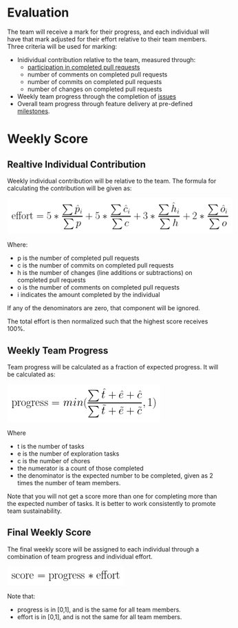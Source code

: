 # Evaluation

The team will receive a mark for their progress, and each individual will have that mark adjusted for their effort relative to their team members.  Three criteria will be used for marking:

- Inidividual contribution relative to the team, measured through:
    - [participation in completed pull requests](./git.md)
    - number of comments on completed pull requests
    - number of commits on completed pull requests
    - number of changes on completed pull requests
- Weekly team progress through the completion of [issues](./issues.md)
- Overall team progress through feature delivery at pre-defined [milestones](./project_management.md).

# Weekly Score

## Realtive Individual Contribution

Weekly individual contribution will be relative to the team.  The formula for calculating the contribution will be given as:

<img src="./contribution.png?raw=true" style="background:white;padding:10px;"/>

Where:
 - p is the number of completed pull requests
 - c is the number of commits on completed pull requests
 - h is the number of changes (line additions or subtractions) on completed pull requests
 - o is the number of comments on completed pull requests
 - i indicates the amount completed by the individual

If any of the denominators are zero, that component will be ignored.

The total effort is then normalized such that the highest score receives 100%.

## Weekly Team Progress

Team progress will be calculated as a fraction of expected progress.  It will be calculated as:

<img src="./progress.png?raw=true" style="background:white;padding:10px;"/>

Where
 - t is the number of tasks
 - e is the number of exploration tasks
 - c is the number of chores
 - the numerator is a count of those completed
 - the denominator is the expected number to be completed, given as 2 times the number of team members.

 Note that you will not get a score more than one for completing more than the expected number of tasks.  It is better to work consistently to promote team sustainability.

 ## Final Weekly Score

The final weekly score will be assigned to each individual through a combination of team progress and individual effort.

<img src="./score.png?raw=true" style="background:white;padding:10px;"/>

 Note that:
  - progress is in [0,1], and is the same for all team members.
  - effort is in [0,1], and is not the same for all team members.
